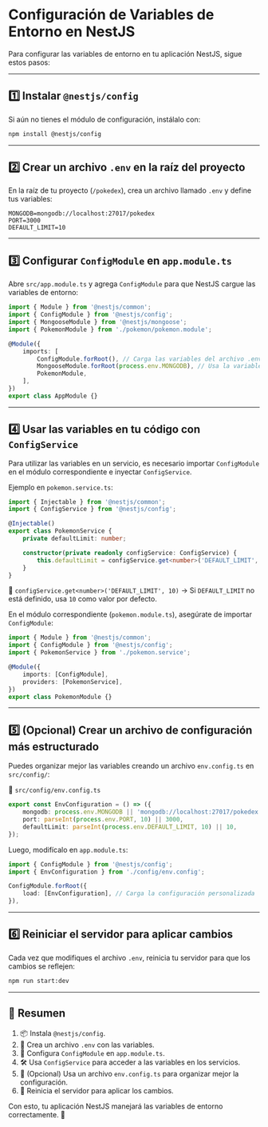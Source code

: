 # Configuración de Variables de Entorno en NestJS

Para configurar las variables de entorno en tu aplicación NestJS, sigue estos pasos:

---

## 1️⃣ Instalar `@nestjs/config`

Si aún no tienes el módulo de configuración, instálalo con:

```bash
npm install @nestjs/config
```

---

## 2️⃣ Crear un archivo `.env` en la raíz del proyecto

En la raíz de tu proyecto (`/pokedex`), crea un archivo llamado `.env` y define tus variables:

```env
MONGODB=mongodb://localhost:27017/pokedex
PORT=3000
DEFAULT_LIMIT=10
```

---

## 3️⃣ Configurar `ConfigModule` en `app.module.ts`

Abre `src/app.module.ts` y agrega `ConfigModule` para que NestJS cargue las variables de entorno:

```typescript
import { Module } from '@nestjs/common';
import { ConfigModule } from '@nestjs/config';
import { MongooseModule } from '@nestjs/mongoose';
import { PokemonModule } from './pokemon/pokemon.module';

@Module({
    imports: [
        ConfigModule.forRoot(), // Carga las variables del archivo .env
        MongooseModule.forRoot(process.env.MONGODB), // Usa la variable de entorno para MongoDB
        PokemonModule,
    ],
})
export class AppModule {}
```

---

## 4️⃣ Usar las variables en tu código con `ConfigService`

Para utilizar las variables en un servicio, es necesario importar `ConfigModule` en el módulo correspondiente e inyectar `ConfigService`.

Ejemplo en `pokemon.service.ts`:

```typescript
import { Injectable } from '@nestjs/common';
import { ConfigService } from '@nestjs/config';

@Injectable()
export class PokemonService {
    private defaultLimit: number;

    constructor(private readonly configService: ConfigService) {
        this.defaultLimit = configService.get<number>('DEFAULT_LIMIT', 10); // Obtiene el valor de DEFAULT_LIMIT
    }
}
```

🔹 `configService.get<number>('DEFAULT_LIMIT', 10)` → Si `DEFAULT_LIMIT` no está definido, usa `10` como valor por defecto.

En el módulo correspondiente (`pokemon.module.ts`), asegúrate de importar `ConfigModule`:

```typescript
import { Module } from '@nestjs/common';
import { ConfigModule } from '@nestjs/config';
import { PokemonService } from './pokemon.service';

@Module({
    imports: [ConfigModule],
    providers: [PokemonService],
})
export class PokemonModule {}
```

---

## 5️⃣ (Opcional) Crear un archivo de configuración más estructurado

Puedes organizar mejor las variables creando un archivo `env.config.ts` en `src/config/`:

📄 `src/config/env.config.ts`

```typescript
export const EnvConfiguration = () => ({
    mongodb: process.env.MONGODB || 'mongodb://localhost:27017/pokedex',
    port: parseInt(process.env.PORT, 10) || 3000,
    defaultLimit: parseInt(process.env.DEFAULT_LIMIT, 10) || 10,
});
```

Luego, modifícalo en `app.module.ts`:

```typescript
import { ConfigModule } from '@nestjs/config';
import { EnvConfiguration } from './config/env.config';

ConfigModule.forRoot({
    load: [EnvConfiguration], // Carga la configuración personalizada
}),
```

---

## 6️⃣ Reiniciar el servidor para aplicar cambios

Cada vez que modifiques el archivo `.env`, reinicia tu servidor para que los cambios se reflejen:

```bash
npm run start:dev
```

---

## 📌 Resumen

1. 📦 Instala `@nestjs/config`.
2. 📝 Crea un archivo `.env` con las variables.
3. 🔧 Configura `ConfigModule` en `app.module.ts`.
4. 🛠️ Usa `ConfigService` para acceder a las variables en los servicios.
5. 📁 (Opcional) Usa un archivo `env.config.ts` para organizar mejor la configuración.
6. 🔄 Reinicia el servidor para aplicar los cambios.

Con esto, tu aplicación NestJS manejará las variables de entorno correctamente. 🚀

